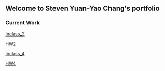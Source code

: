 ## Welcome to Steven Yuan-Yao Chang's portfolio
### Current Work

[Inclass_2](http://stevenyychang.georgetown.domains/Week2ActivityVis.html)

[HW2](https://public.tableau.com/profile/yuan.yao.chang#!/vizhome/HW2_52/Dashboard2)

[Inclass_4](https://public.tableau.com/views/inclass_9/Story1?:embed=y&:display_count=yes&publish=yes)

[HW4](https://public.tableau.com/views/HW4_42/Story2?:embed=y&:display_count=yes&publish=yes)






